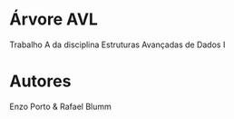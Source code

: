 # Árvore AVL
Trabalho A da disciplina Estruturas Avançadas de Dados I
# Autores
Enzo Porto & Rafael Blumm

